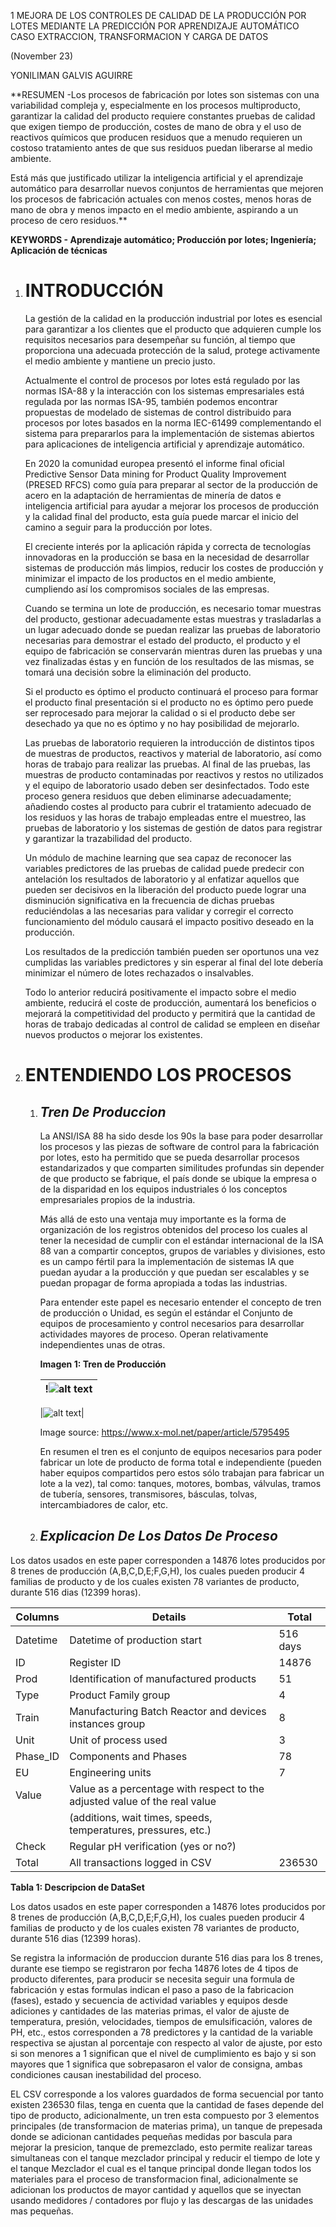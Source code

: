 ﻿1
MEJORA DE LOS CONTROLES DE CALIDAD DE LA PRODUCCIÓN POR LOTES MEDIANTE LA PREDICCIÓN POR APRENDIZAJE AUTOMÁTICO
CASO EXTRACCION, TRANSFORMACION Y CARGA DE DATOS

(November 23)

YONILIMAN GALVIS AGUIRRE​

**RESUMEN -Los procesos de fabricación por lotes son sistemas con una variabilidad compleja y, especialmente en los procesos multiproducto, garantizar la calidad del producto requiere constantes pruebas de calidad que exigen tiempo de producción, costes de mano de obra y el uso de reactivos químicos que producen residuos que a menudo requieren un costoso tratamiento antes de que sus residuos puedan liberarse al medio ambiente.

Está más que justificado utilizar la inteligencia artificial y el aprendizaje automático para desarrollar nuevos conjuntos de herramientas que mejoren los procesos de fabricación actuales con menos costes, menos horas de mano de obra y menos impacto en el medio ambiente, aspirando a un proceso de cero residuos.**

<a name="pointtmp"></a>**KEYWORDS - Aprendizaje automático; Producción por lotes; Ingeniería; Aplicación de técnicas**

1. # INTRODUCCIÓN
   La gestión de la calidad en la producción industrial por lotes es esencial para garantizar a los clientes que el producto que adquieren cumple los requisitos necesarios para desempeñar su función, al tiempo que proporciona una adecuada protección de la salud, protege activamente el medio ambiente y mantiene un precio justo.

   Actualmente el control de procesos por lotes está regulado por las normas ISA-88 y la interacción con los sistemas empresariales está regulada por las normas ISA-95, también podemos encontrar propuestas de modelado de sistemas de control distribuido para procesos por lotes basados en la norma IEC-61499 complementando el sistema para prepararlos para la implementación de sistemas abiertos para aplicaciones de inteligencia artificial y aprendizaje automático.

   En 2020 la comunidad europea presentó el informe final oficial Predictive Sensor Data mining for Product Quality Improvement (PRESED RFCS) como guía para preparar al sector de la producción de acero en la adaptación de herramientas de minería de datos e inteligencia artificial para ayudar a mejorar los procesos de producción y la calidad final del producto, esta guía puede marcar el inicio del camino a seguir para la producción por lotes.

   El creciente interés por la aplicación rápida y correcta de tecnologías innovadoras en la producción se basa en la necesidad de desarrollar sistemas de producción más limpios, reducir los costes de producción y minimizar el impacto de los productos en el medio ambiente, cumpliendo así los compromisos sociales de las empresas.

   Cuando se termina un lote de producción, es necesario tomar muestras del producto, gestionar adecuadamente estas muestras y trasladarlas a un lugar adecuado donde se puedan realizar las pruebas de laboratorio necesarias para demostrar el estado del producto, el producto y el equipo de fabricación se conservarán mientras duren las pruebas y una vez finalizadas éstas y en función de los resultados de las mismas, se tomará una decisión sobre la eliminación del producto.

   Si el producto es óptimo el producto continuará el proceso para formar el producto final presentación si el producto no es óptimo pero puede ser reprocesado para mejorar la calidad o si el producto debe ser desechado ya que no es óptimo y no hay posibilidad de mejorarlo.

   Las pruebas de laboratorio requieren la introducción de distintos tipos de muestras de productos, reactivos y material de laboratorio, así como horas de trabajo para realizar las pruebas. Al final de las pruebas, las muestras de producto contaminadas por reactivos y restos no utilizados y el equipo de laboratorio usado deben ser desinfectados. Todo este proceso genera residuos que deben eliminarse adecuadamente; añadiendo costes al producto para cubrir el tratamiento adecuado de los residuos y las horas de trabajo empleadas entre el muestreo, las pruebas de laboratorio y los sistemas de gestión de datos para registrar y garantizar la trazabilidad del producto.

   Un módulo de machine learning que sea capaz de reconocer las variables predictores de las pruebas de calidad puede predecir con antelación los resultados de laboratorio y al enfatizar aquellos que pueden ser decisivos en la liberación del producto puede lograr una disminución significativa en la frecuencia de dichas pruebas reduciéndolas a las necesarias para validar y corregir el correcto funcionamiento del módulo causará el impacto positivo deseado en la producción.

   Los resultados de la predicción también pueden ser oportunos una vez cumplidas las variables predictores y sin esperar al final del lote debería minimizar el número de lotes rechazados o insalvables.

   Todo lo anterior reducirá positivamente el impacto sobre el medio ambiente, reducirá el coste de producción, aumentará los beneficios o mejorará la competitividad del producto y permitirá que la cantidad de horas de trabajo dedicadas al control de calidad se empleen en diseñar nuevos productos o mejorar los existentes.
1. # ENTENDIENDO LOS PROCESOS
   1. ## *Tren De Produccion*
      La ANSI/ISA 88 ha sido desde los 90s la base para poder desarrollar los procesos y las piezas de software de control para la fabricación por lotes, esto ha permitido que se pueda desarrollar procesos estandarizados y que comparten similitudes profundas sin depender de que producto se fabrique, el país donde se ubique la empresa o de la disparidad en los equipos industriales ó los conceptos empresariales propios de la industria.

      Más allá de esto una ventaja muy importante es la forma de organización de los registros obtenidos del proceso los cuales al tener la necesidad de cumplir con el estándar internacional de la ISA 88 van a compartir conceptos, grupos de variables y divisiones, esto es un campo fértil para la implementación de sistemas IA que puedan ayudar a la producción y que puedan ser escalables y se puedan propagar de forma apropiada a todas las industrias.

      Para entender este papel es necesario entender el concepto de tren de producción o Unidad, es según el estándar el Conjunto de equipos de procesamiento y control necesarios para desarrollar actividades mayores de proceso. Operan relativamente independientes unas de otras.

      **Imagen 1: Tren de Producción**

      |!![alt text](image-1.png)|
      | :-: |

      |![alt text](image.png)|

      Image source: https://www.x-mol.net/paper/article/5795495

      En resumen el tren es el conjunto de equipos necesarios para poder fabricar un lote de producto de forma total e independiente (pueden haber equipos compartidos pero estos sólo trabajan para fabricar un lote a la vez), tal como: tanques, motores, bombas, válvulas, tramos de tubería, sensores, transmisores, básculas, tolvas, intercambiadores de calor, etc.

   1. ## *Explicacion De Los Datos De Proceso*
Los datos usados en este paper corresponden a 14876 lotes producidos por 8 trenes de producción (A,B,C,D,E;F,G,H), los cuales pueden producir 4 familias de producto y de los cuales existen 78 variantes de producto, durante 516 dias (12399 horas).

| **Columns** | **Details**                                                                 | **Total** |
|-------------|-----------------------------------------------------------------------------|-----------|
| Datetime    | Datetime of production start                                                | 516 days  |
| ID          | Register ID                                                                 | 14876     |
| Prod        | Identification of manufactured products                                     | 51        |
| Type        | Product Family group                                                        | 4         |
| Train       | Manufacturing Batch Reactor and devices instances group                     | 8         |
| Unit        | Unit of process used                                                        | 3         |
| Phase_ID    | Components and Phases                                                       | 78        |
| EU          | Engineering units                                                           | 7         |
| Value       | Value as a percentage with respect to the adjusted value of the real value  |           |
|             | (additions, wait times, speeds, temperatures, pressures, etc.)              |           |
| Check       | Regular pH verification (yes or no?)                                        |           |
| Total       | All transactions logged in CSV                                              | 236530    |

**Tabla 1: Descripcion de DataSet**

Los datos usados en este paper corresponden a 14876 lotes producidos por 8 trenes de producción (A,B,C,D,E;F,G,H), los cuales pueden producir 4 familias de producto y de los cuales existen 78 variantes de producto, durante 516 dias (12399 horas).

Se registra la información de produccion durante 516 dias para los 8 trenes, durante ese tiempo se registraron por fecha 14876 lotes de 4 tipos de producto diferentes, para producir se necesita seguir una formula de fabricación y estas formulas indican el paso a paso de la fabricacion (fases), estado y secuencia de actividad variables y equipos desde adiciones y cantidades de las materias primas, el valor de ajuste de temperatura, presión, velocidades, tiempos de emulsificación, valores de PH, etc., estos corresponden a 78 predictores y la cantidad de la variable respectiva se ajustan al porcentaje con respecto al valor de ajuste, por esto si son menores a 1 significan que el nivel de cumplimiento es bajo y si son mayores que 1 significa que sobrepasaron el valor de consigna, ambas condiciones causan inestabilidad del proceso.

EL CSV corresponde a los valores guardados de forma secuencial por tanto existen 236530 filas, tenga en cuenta que la cantidad de fases depende del tipo de producto, adicionalmente, un tren esta compuesto por 3 elementos principales (de transformacion de materias prima), un tanque de prepesada donde se adicionan cantidades pequeñas medidas por bascula para mejorar la presicion, tanque de premezclado, esto permite realizar tareas simultaneas con el tanque mezclador principal y reducir el tiempo de lote y el tanque Mezclador el cual es el tanque principal donde llegan todos los materiales para el proceso de transformacion final, adicionalmente se adicionan los productos de mayor cantidad y aquellos que se inyectan usando medidores / contadores por flujo y las descargas de las unidades mas pequeñas.


